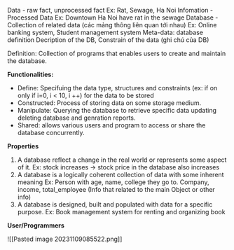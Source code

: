 Data - raw fact, unprocessed fact
	Ex: Rat, Sewage, Ha Noi
Infomation - Processed Data
	Ex: Downtown Ha Noi have rat in the sewage
Database - Collection of related data (các mảng thông liên quan tới nhau)
	Ex: Online banking system, Student management system
Meta-data: database definition
	Decription of the DB, Constrain of the data (ghi chú của DB)

Definition: Collection of programs that enables users to create and maintain the database.

**Functionalities:**
+ Define: Specifuing the data type, structures and constraints (ex: if on only if i=0, i < 10, i ++) for the data to be stored
+ Constructed:  Process of storing data on some storage medium.
+ Manipulate: Querying the database to retrieve specific data updating deleting database and genration reports.
+ Shared: allows various users and program to access or share the database concurrently.

**Properties**
1. A database reflect a change in the real world or represents some aspect of it.
	Ex: stock increases -> stock price in the database also increases  
1. A database is a logically coherent collection of data with some inherent meaning
	Ex: Person with age, name, college they go to. Company, income, total_employee
	(Info that related to the main Object or other info)
3. A database is designed, built and populated with data for a specific purpose.
	Ex: Book management system for renting and organizing book

**User/Programmers**



![[Pasted image 20231109085522.png]]